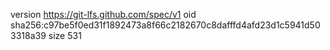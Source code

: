 version https://git-lfs.github.com/spec/v1
oid sha256:c97be5f0ed31f1892473a8f66c2182670c8dafffd4afd23d1c5941d503318a39
size 531
